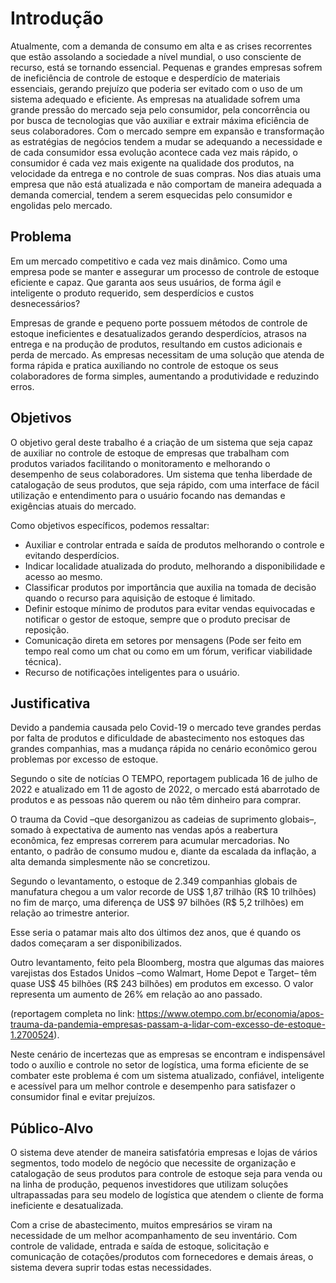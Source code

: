 # Introdução

Atualmente, com a demanda de consumo em alta e as crises recorrentes que estão assolando a sociedade a nível mundial, o uso consciente de recurso, está se tornando essencial. Pequenas e grandes empresas sofrem de ineficiência de controle de estoque e desperdício de materiais essenciais, gerando prejuízo que poderia ser evitado com o uso de um sistema adequado e eficiente. As empresas na atualidade sofrem uma grande pressão do mercado seja pelo consumidor, pela concorrência ou por busca de tecnologias que vão auxiliar e extrair máxima eficiência de seus colaboradores. Com o mercado sempre em expansão e transformação as estratégias de negócios tendem a mudar se adequando a necessidade e de cada consumidor essa evolução acontece cada vez mais rápido, o consumidor é cada vez mais exigente na qualidade dos produtos, na velocidade da entrega e no controle de suas compras. Nos dias atuais uma empresa que não está atualizada e não comportam de maneira adequada a demanda comercial, tendem a serem esquecidas pelo consumidor e engolidas pelo mercado.

## Problema

Em um mercado competitivo e cada vez mais dinâmico. Como uma empresa pode se manter e assegurar um processo de controle de estoque eficiente e capaz. Que garanta aos seus usuários, de forma ágil e inteligente o produto requerido, sem desperdícios e custos desnecessários?  

Empresas de grande e pequeno porte possuem métodos de controle de estoque ineficientes e desatualizados gerando desperdícios, atrasos na entrega e na produção de produtos, resultando em custos adicionais e perda de mercado. As empresas necessitam de uma solução que atenda de forma rápida e pratica auxiliando no controle de estoque os seus colaboradores de forma simples, aumentando a produtividade e reduzindo erros. 

## Objetivos

O objetivo geral deste trabalho é a criação de um sistema que seja capaz de auxiliar no controle de estoque de empresas que trabalham com produtos variados facilitando o monitoramento e melhorando o desempenho de seus colaboradores. Um sistema que tenha liberdade de catalogação de seus produtos, que seja rápido, com uma interface de fácil utilização e entendimento para o usuário focando nas demandas e exigências atuais do mercado.

Como objetivos específicos, podemos ressaltar: 
* Auxiliar e controlar entrada e saída de produtos melhorando o controle e evitando desperdícios.
* Indicar localidade atualizada do produto, melhorando a disponibilidade e acesso ao mesmo.
* Classificar produtos por importância que auxilia na tomada de decisão quando o recurso para aquisição de estoque é limitado.
* Definir estoque mínimo de produtos para evitar vendas equivocadas e notificar o gestor de estoque, sempre que o produto precisar de reposição.
* Comunicação direta em setores por mensagens (Pode ser feito em tempo real como um chat ou como em um fórum, verificar viabilidade técnica).
* Recurso de notificações inteligentes para o usuário.

## Justificativa

Devido a pandemia causada pelo Covid-19 o mercado teve grandes perdas por falta de produtos e dificuldade de abastecimento nos estoques das grandes companhias, mas a mudança rápida no cenário econômico gerou problemas por excesso de estoque. 

Segundo o site de notícias O TEMPO, reportagem publicada 16 de julho de 2022 e atualizado em 11 de agosto de 2022, o mercado está abarrotado de produtos e as pessoas não querem ou não têm dinheiro para comprar. 

O trauma da Covid –que desorganizou as cadeias de suprimento globais–, somado à expectativa de aumento nas vendas após a reabertura econômica, fez empresas correrem para acumular mercadorias. No entanto, o padrão de consumo mudou e, diante da escalada da inflação, a alta demanda simplesmente não se concretizou.  

Segundo o levantamento, o estoque de 2.349 companhias globais de manufatura chegou a um valor recorde de US$ 1,87 trilhão (R$ 10 trilhões) no fim de março, uma diferença de US$ 97 bilhões (R$ 5,2 trilhões) em relação ao trimestre anterior. 

Esse seria o patamar mais alto dos últimos dez anos, que é quando os dados começaram a ser disponibilizados. 

Outro levantamento, feito pela Bloomberg, mostra que algumas das maiores varejistas dos Estados Unidos –como Walmart, Home Depot e Target– têm quase US$ 45 bilhões (R$ 243 bilhões) em produtos em excesso. O valor representa um aumento de 26% em relação ao ano passado. 

(reportagem completa no link: https://www.otempo.com.br/economia/apos-trauma-da-pandemia-empresas-passam-a-lidar-com-excesso-de-estoque-1.2700524). 

Neste cenário de incertezas que as empresas se encontram e indispensável todo o auxílio e controle no setor de logística, uma forma eficiente de se combater este problema é com um sistema atualizado, confiável, inteligente e acessível para um melhor controle e desempenho para satisfazer o consumidor final e evitar prejuízos. 

## Público-Alvo

O sistema deve atender de maneira satisfatória empresas e lojas de vários segmentos, todo modelo de negócio que necessite de organização e catalogação de seus produtos para controle de estoque seja para venda ou na linha de produção, pequenos investidores que utilizam soluções ultrapassadas para seu modelo de logística que atendem o cliente de forma ineficiente e desatualizada. 

 Com a crise de abastecimento, muitos empresários se viram na necessidade de um melhor acompanhamento de seu inventário. Com controle de validade, entrada e saída de estoque, solicitação e comunicação de cotações/produtos com fornecedores e demais áreas, o sistema devera suprir todas estas necessidades. 
